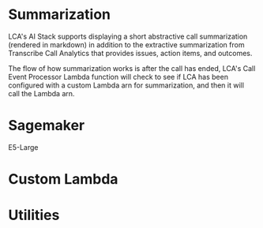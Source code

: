 # Summarization

LCA's AI Stack supports displaying a short abstractive call summarization (rendered in markdown) in addition to the extractive summarization from Transcribe Call Analytics that provides issues, action items, and outcomes.

The flow of how summarization works is after the call has ended, LCA's Call Event Processor Lambda function will check to see if LCA has been configured with a custom Lambda arn for summarization, and then it will call the Lambda arn.

# Sagemaker

E5-Large 

# Custom Lambda

# Utilities